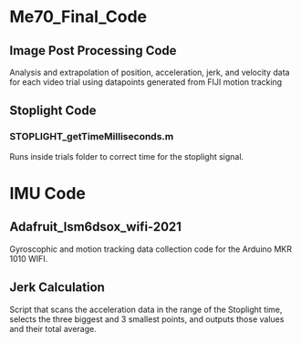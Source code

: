 # Me70_Final_Code

## Image Post Processing Code

Analysis and extrapolation of position, acceleration, jerk, and velocity data for each video trial using datapoints generated from FIJI motion tracking

## Stoplight Code

### STOPLIGHT_getTimeMilliseconds.m
Runs inside trials folder to correct time for the stoplight signal.

# IMU Code
## Adafruit_lsm6dsox_wifi-2021
Gyroscophic and motion tracking data collection code for the Arduino MKR 1010 WIFI.

## Jerk Calculation

Script that scans the acceleration data in the range of the Stoplight time, selects the three biggest and 3 smallest points, and
outputs those values and their total average. 
